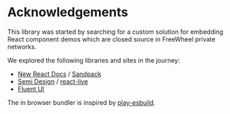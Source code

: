 # Acknowledgements

This library was started by searching for a custom solution for embedding React component demos which are closed source in FreeWheel private networks.

We explored the following libraries and sites in the journey:

- [New React Docs](http://beta.reactjs.org/) / [Sandpack](https://sandpack.codesandbox.io/)
- [Semi Design](https://semi.design/en-US/) / [react-live](https://github.com/FormidableLabs/react-live)
- [Fluent UI](https://developer.microsoft.com/en-us/fluentui#/controls/web)

The in browser bundler is inspired by [play-esbuild](https://github.com/egoist/play-esbuild).
